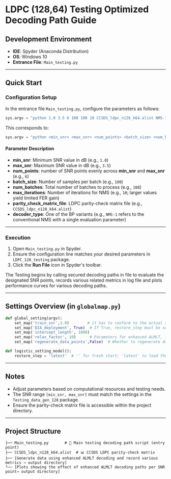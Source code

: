 # LDPC (128,64) Testing Optimized Decoding Path Guide

## Development Environment

* **IDE**: Spyder (Anaconda Distribution)
* **OS**: Windows 10
* **Entrance File**: `Main_testing.py`

---

## Quick Start

### Configuration Setup

In the entrance file `Main_testing.py`, configure the parameters as follows:

```python
sys.argv = "python 1.0 3.5 6 100 100 10 CCSDS_ldpc_n128_k64.alist NMS-1".split()
```

This corresponds to:

```python
sys.argv = "python <min_snr> <max_snr> <num_points> <batch_size> <num_batches> <max_iterations> <parity_check_matrix_file> <decoder_type>".split()
```

#### Parameter Description

* **min_snr**: Minimum SNR value in dB (e.g., `1.0`)
* **max_snr**: Maximum SNR value in dB (e.g., `3.5`)
* **num_points**: number of SNR points evenly across **min_snr** and **max_snr** (e.g., `6`)
* **batch_size**: Number of samples per batch (e.g., `100`)
* **num_batches**: Total number of batches to process (e.g., `100`)
* **max_iterations**: Number of iterations for NMS (e.g., `10`; larger values yield limited FER gain)
* **parity_check_matrix_file**: LDPC parity-check matrix file (e.g., `CCSDS_ldpc_n128_k64.alist`)
* **decoder_type**: One of the BP variants (e.g., `NMS-1` refers to the conventional NMS with a single evaluation parameter)

---

### Execution

1. Open `Main_testing.py` in Spyder.
2. Ensure the configuration line matches your desired parameters in `LDPC_128_testing` package.
3. Click the **Run File** icon in Spyder's toolbar.

The Testing begins by calling secured decoding paths in file to evaluate the designated SNR points, records various related metrics in 
log file and plots performance curves for various decoding paths.

---

## Settings Overview (in `globalmap.py`)

```python
def global_setting(argv):
    set_map('train_snr',3.0)        # it has to conform to the actual setting for Optimizing_decoding_path package
    set_map('DIA_deployment', True)  # If True, restore_step must be set to 'latest' in logistic_setting_model()     
    set_map('intercept_length', 1000)
    set_map('relax_factor', 10)      # Parameters for enhanced ALMLT, it has to conform to the actual setting for Optimizing_decoding_path package
    set_map('regenerate_data_points',False)  # Whether to regenerate data or load an existing saved data file per SNR point 

def logistic_setting_model():
    restore_step = 'latest'  # '' for fresh start; 'latest' to load the most recent DIA model
```

---

## Notes

* Adjust parameters based on computational resources and testing needs.
* The SNR range `[min_snr, max_snr]` must match the settings in the `Testing_data_gen_128` package.
* Ensure the parity-check matrix file is accessible within the project directory.

---

## Project Structure

```
├── Main_testing.py       # 🎯 Main testing decoding path script (entry point)
├── CCSDS_ldpc_n128_k64.alist  # 📊 CCSDS LDPC parity-check matrix
├── [Generate data using enhanced ALMLT decoding and record various metrics → output directory]
└── [Plots showing the effect of enhanced ALMLT decoding paths per SNR point→ output directory]
```
